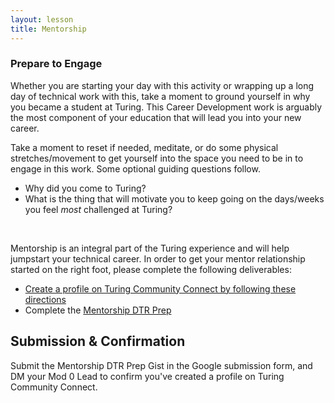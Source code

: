 ```yaml
---
layout: lesson
title: Mentorship
---
```


<div class="s-card s-border-yellow-500">
  <h3>Prepare to Engage</h3>
  <p>Whether you are starting your day with this activity or wrapping up a long day of technical work with this, take a moment to ground yourself in why you became a student at Turing. This Career Development work is arguably the most component of your education that will lead you into your new career.</p>
  <p>Take a moment to reset if needed, meditate, or do some physical stretches/movement to get yourself into the space you need to be in to engage in this work. Some optional guiding questions follow.</p>
  <ul>
    <li>Why did you come to Turing?</li>
    <li>What is the thing that will motivate you to keep going on the days/weeks you feel <em>most</em> challenged at Turing?</li>
  </ul>
</div>
<br>

Mentorship is an integral part of the Turing experience and will help jumpstart your technical career. In order to get your mentor relationship started on the right foot, please complete the following deliverables:

- [Create a profile on Turing Community Connect by following these directions](https://docs.google.com/document/d/1vpyKGu92l1HGkJzULNcyyE72946f4QO1DhQgIz3v1E0/edit?usp=sharing)
- Complete the [Mentorship DTR Prep](https://gist.github.com/ericweissman/51965bdcbf42970d43d817818bfaef3c)

## Submission & Confirmation

Submit the Mentorship DTR Prep Gist in the Google submission form, and DM your Mod 0 Lead to confirm you've created a profile on Turing Community Connect.